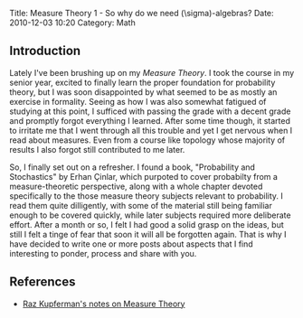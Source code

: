 Title: Measure Theory 1 - So why do we need \(\sigma\)-algebras?
Date: 2010-12-03 10:20
Category: Math

## Introduction 

Lately I've been brushing up on my *Measure Theory*. I took the course in my senior year, excited to finally learn the proper foundation for probability theory, but I was soon disappointed by what seemed to be as mostly an exercise in formality. Seeing as how I was also somewhat fatigued of studying at this point, I sufficed with passing the grade with a decent grade and promptly forgot everything I learned. After some time though, it started to irritate me that I went through all this trouble and yet I get nervous when I read about measures. Even from a course like topology whose majority of results I also forgot still contributed to me later. 

So, I finally set out on a refresher. I found a book, "Probability and Stochastics" by Erhan Çinlar, which purpoted to cover probabilty from a measure-theoretic perspective, along with a whole chapter devoted specifically to the those measure theory subjects relevant to probability. I read them quite dilligently, with some of the material still being familiar enough to be covered quickly, while later subjects required more deliberate effort. After a month or so, I felt I had good a solid grasp on the ideas, but still I felt a tinge of fear that soon it will all be forgotten again. That is why I have decided to write one or more posts about aspects that I find interesting to ponder, process and share with you.


## References
- [Raz Kupferman's notes on Measure Theory](http://www.ma.huji.ac.il/~razk/iWeb/My_Site/Teaching_files/Chapter1_1.pdf)